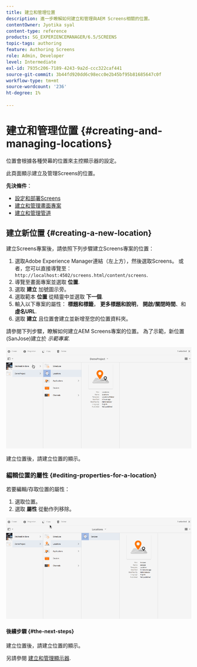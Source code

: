 ```yaml
---
title: 建立和管理位置
description: 進一步瞭解如何建立和管理與AEM Screens相關的位置。
contentOwner: Jyotika syal
content-type: reference
products: SG_EXPERIENCEMANAGER/6.5/SCREENS
topic-tags: authoring
feature: Authoring Screens
role: Admin, Developer
level: Intermediate
exl-id: 7935c206-7189-4243-9a2d-ccc322caf441
source-git-commit: 3b44fd920dd6c98ecc0e2b45bf95b81685647c0f
workflow-type: tm+mt
source-wordcount: '236'
ht-degree: 1%

---
```


# 建立和管理位置 {#creating-and-managing-locations}

位置會根據各種熒幕的位置來主控顯示器的設定。

此頁面顯示建立及管理Screens的位置。

**先決條件**：

* [設定和部署Screens](configuring-screens-introduction.md)
* [建立和管理畫面專案](creating-a-screens-project.md)
* [建立和管理管道](managing-channels.md)

## 建立新位置 {#creating-a-new-location}

建立Screens專案後，請依照下列步驟建立Screens專案的位置：

1. 選取Adobe Experience Manager連結（左上方），然後選取Screens。 或者，您可以直接導覽至： `http://localhost:4502/screens.html/content/screens`.
1. 導覽至畫面專案並選取 **位置**.
1. 選取 **建立** 加號圖示旁。
1. 選取範本 **位置** 從精靈中並選取 **下一個**.
1. 輸入以下專案的屬性： **標題和標籤**， **更多標題和說明**， **開啟/關閉時間**、和 **虛名URL**.
1. 選取 **建立** 且位置會建立並新增至您的位置資料夾。

請參閱下列步驟，瞭解如何建立AEM Screens專案的位置。 為了示範，新位置(SanJose)建立於 *示範專案*.

![player2](assets/player2.gif)

建立位置後，請建立位置的顯示。

### 編輯位置的屬性 {#editing-properties-for-a-location}

若要編輯/存取位置的屬性：

1. 選取位置。
1. 選取 **屬性** 從動作列移除。

![player3](assets/player3.gif)

#### 後續步驟 {#the-next-steps}

建立位置後，請建立位置的顯示。

另請參閱 [建立和管理顯示器](managing-displays.md).
